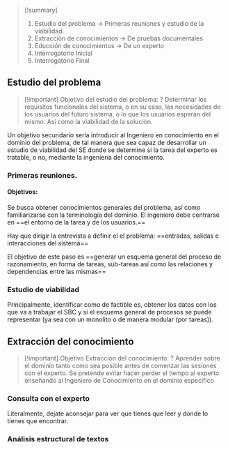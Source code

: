 >[!summary]
> 1. Estudio del problema -> Primeras reuniones y estudio de la viabilidad.
> 2. Extracción de conocimientos -> De pruebas documentales
> 3. Educción de conocimientos -> De un experto
> 	1. Interrogatorio Inicial
> 	2. Interrogatorio Final

## Estudio del problema

>[!important] Objetivo del estudio del problema:
>?
>Determinar los requisitos funcionales del sistema, o en su caso, las necesidades de los usuarios del futuro sistema, o lo que los usuarios esperan del mismo. Así como la viabilidad de la solución.


Un objetivo secundario sería introducir al Ingeniero en conocimiento en el dominio del problema, de tal manera que sea capaz de desarrollar un estudio de viabilidad del SE donde se determine si la tarea del experto es tratable, o no, mediante la ingeniería del conocimiento.

### Primeras reuniones.

#### Objetivos:

Se busca obtener conocimientos generales del problema, así como familiarizarse con la terminología del dominio. El ingeniero debe centrarse en ==el entorno de la tarea y de los usuarios.== 

Hay que dirigir la entrevista a definir el el problema: ==entradas, salidas e interacciones del sistema==

El objetivo de este paso es ==generar un esquema general del proceso de razonamiento, en forma de tareas, sub-tareas así como las relaciones y dependencias entre las mismas==

### Estudio de viabilidad
 Principalmente, identificar como de factible es, obtener los datos con los que va a trabajar el SBC y si el esquema general de procesos se puede representar (ya sea con un monolito o de manera modular (por tareas)).

## Extracción del conocimiento

>[!important] Objetivo Extracción del conocimiento:
>?
>Aprender sobre el dominio tanto como sea posible antes de comenzar las sesiones con el experto. Se pretende evitar hacer perder el tiempo al experto enseñando al Ingeniero de Conocimiento en el dominio especifico

### Consulta con el experto
Literalmente, dejate aconsejar para ver que tienes que leer y donde lo tienes que encontrar.

### Análisis estructural de textos
